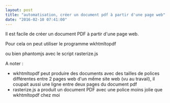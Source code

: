 ```yaml
---
layout: post
title: "automatisation, créer un document pdf à partir d'une page web"
date: "2016-02-10 07:41:00"
---
```

Il est facile de créer un document PDF à partir d'une page web.

Pour cela on peut utiliser le programme wkhtmltopdf

<script src="//pastebin.com/embed_js/CdSghvxB"></script>

ou bien phantomjs avec le script rasterize.js

<script src="//pastebin.com/embed_js/v7tfRHHG"></script>

A noter :


- wkhtmltopdf peut produire des documents avec des tailles de polices différentes entre 2 pages web d'un mếme site web (vu au travail), il coupait aussi une ligne entre deux pages du document pdf
- rasterize.js a produit un document PDF avec une police moins jolie que wkhtmltopdf chez moi 


<div style="height: 0; overflow: hidden;">wkhtmltopdf, phantomjs, rasterize.js, pdf</div>
